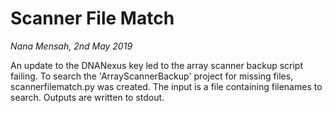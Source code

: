 # Scanner File Match

*Nana Mensah, 2nd May 2019*

An update to the DNANexus key led to the array scanner backup script failing. To search the 'ArrayScannerBackup' project for missing files, scannerfilematch.py was created. The input is a file containing filenames to search. Outputs are written to stdout.